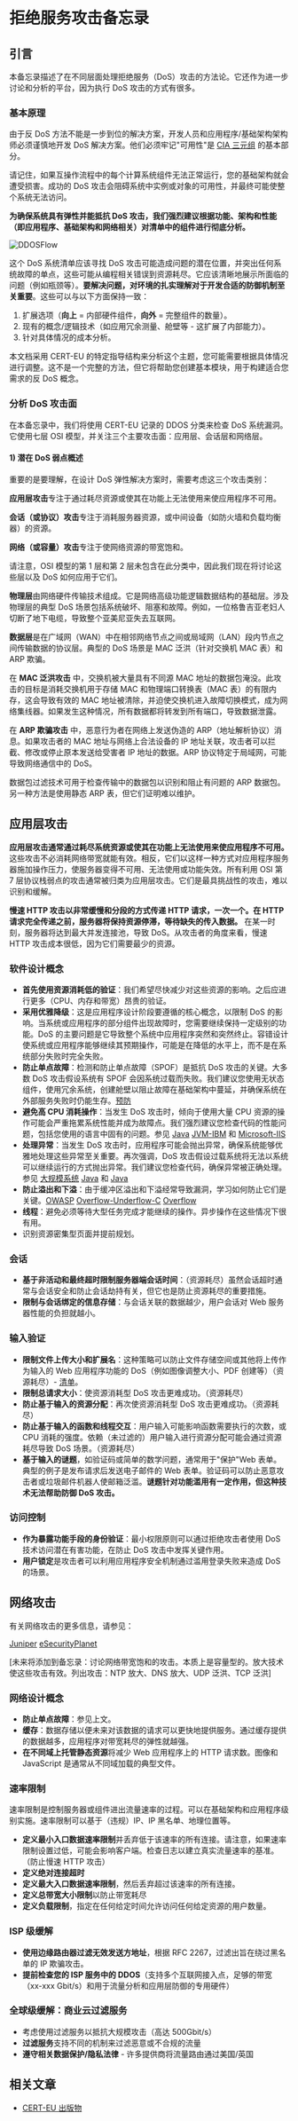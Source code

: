 # 拒绝服务攻击备忘录

## 引言

本备忘录描述了在不同层面处理拒绝服务（DoS）攻击的方法论。它还作为进一步讨论和分析的平台，因为执行 DoS 攻击的方式有很多。

### 基本原理

由于反 DoS 方法不能是一步到位的解决方案，开发人员和应用程序/基础架构架构师必须谨慎地开发 DoS 解决方案。他们必须牢记"可用性"是 [CIA 三元组](https://whatis.techtarget.com/definition/Confidentiality-integrity-and-availability-CIA) 的基本部分。

请记住，如果互操作流程中的每个计算系统组件无法正常运行，您的基础架构就会遭受损害。成功的 DoS 攻击会阻碍系统中实例或对象的可用性，并最终可能使整个系统无法访问。

**为确保系统具有弹性并能抵抗 DoS 攻击，我们强烈建议根据功能、架构和性能（即应用程序、基础架构和网络相关）对清单中的组件进行彻底分析。**

![DDOSFlow](../assets/Denial_of_Service_Cheat_Sheet_FlowDDOS.png)

这个 DoS 系统清单应该寻找 DoS 攻击可能造成问题的潜在位置，并突出任何系统故障的单点，这些可能从编程相关错误到资源耗尽。它应该清晰地展示所面临的问题（例如瓶颈等）。**要解决问题，对环境的扎实理解对于开发合适的防御机制至关重要**。这些可以与以下方面保持一致：

1. 扩展选项（**向上** = 内部硬件组件，**向外** = 完整组件的数量）。
2. 现有的概念/逻辑技术（如应用冗余测量、舱壁等 - 这扩展了内部能力）。
3. 针对具体情况的成本分析。

本文档采用 CERT-EU 的特定指导结构来分析这个主题，您可能需要根据具体情况进行调整。这不是一个完整的方法，但它将帮助您创建基本模块，用于构建适合您需求的反 DoS 概念。

### 分析 DoS 攻击面

在本备忘录中，我们将使用 CERT-EU 记录的 DDOS 分类来检查 DoS 系统漏洞。它使用七层 OSI 模型，并关注三个主要攻击面：应用层、会话层和网络层。

#### 1) 潜在 DoS 弱点概述

重要的是要理解，在设计 DoS 弹性解决方案时，需要考虑这三个攻击类别：

**应用层攻击**专注于通过耗尽资源或使其在功能上无法使用来使应用程序不可用。

**会话（或协议）攻击**专注于消耗服务器资源，或中间设备（如防火墙和负载均衡器）的资源。

**网络（或容量）攻击**专注于使网络资源的带宽饱和。

请注意，OSI 模型的第 1 层和第 2 层未包含在此分类中，因此我们现在将讨论这些层以及 DoS 如何应用于它们。

**物理层**由网络硬件传输技术组成。它是网络高级功能逻辑数据结构的基础层。涉及物理层的典型 DoS 场景包括系统破坏、阻塞和故障。例如，一位格鲁吉亚老妇人切断了地下电缆，导致整个亚美尼亚失去互联网。

**数据层**是在广域网（WAN）中在相邻网络节点之间或局域网（LAN）段内节点之间传输数据的协议层。典型的 DoS 场景是 MAC 泛洪（针对交换机 MAC 表）和 ARP 欺骗。

在 **MAC 泛洪攻击** 中，交换机被大量具有不同源 MAC 地址的数据包淹没。此攻击的目标是消耗交换机用于存储 MAC 和物理端口转换表（MAC 表）的有限内存，这会导致有效的 MAC 地址被清除，并迫使交换机进入故障切换模式，成为网络集线器。如果发生这种情况，所有数据都将转发到所有端口，导致数据泄露。

在 **ARP 欺骗攻击** 中，恶意行为者在网络上发送伪造的 ARP（地址解析协议）消息。如果攻击者的 MAC 地址与网络上合法设备的 IP 地址关联，攻击者可以拦截、修改或停止原本发送给受害者 IP 地址的数据。ARP 协议特定于局域网，可能导致网络通信中的 DoS。

数据包过滤技术可用于检查传输中的数据包以识别和阻止有问题的 ARP 数据包。另一种方法是使用静态 ARP 表，但它们证明难以维护。

## 应用层攻击

**应用层攻击通常通过耗尽系统资源或使其在功能上无法使用来使应用程序不可用。** 这些攻击不必消耗网络带宽就能有效。相反，它们以这样一种方式对应用程序服务器施加操作压力，使服务器变得不可用、无法使用或功能失效。所有利用 OSI 第 7 层协议栈弱点的攻击通常被归类为应用层攻击。它们是最具挑战性的攻击，难以识别和缓解。

**慢速 HTTP 攻击以非常缓慢和分段的方式传递 HTTP 请求，一次一个。在 HTTP 请求完全传递之前，服务器将保持资源停滞，等待缺失的传入数据。** 在某一时刻，服务器将达到最大并发连接池，导致 DoS。从攻击者的角度来看，慢速 HTTP 攻击成本很低，因为它们需要最少的资源。

### 软件设计概念

- **首先使用资源消耗低的验证**：我们希望尽快减少对这些资源的影响。之后应进行更多（CPU、内存和带宽）昂贵的验证。
- **采用优雅降级**：这是应用程序设计阶段要遵循的核心概念，以限制 DoS 的影响。当系统或应用程序的部分组件出现故障时，您需要继续保持一定级别的功能。DoS 的主要问题是它导致整个系统中应用程序突然和突然终止。容错设计使系统或应用程序能够继续其预期操作，可能是在降低的水平上，而不是在系统部分失败时完全失败。
- **防止单点故障**：检测和防止单点故障（SPOF）是抵抗 DoS 攻击的关键。大多数 DoS 攻击假设系统有 SPOF 会因系统过载而失败。我们建议您使用无状态组件，使用冗余系统，创建舱壁以阻止故障在基础架构中蔓延，并确保系统在外部服务失败时仍能生存。[预防](https://www.baeldung.com/cs/distributed-systems-prevent-single-point-failure)
- **避免高 CPU 消耗操作**：当发生 DoS 攻击时，倾向于使用大量 CPU 资源的操作可能会严重拖累系统性能并成为故障点。我们强烈建议您检查代码的性能问题，包括您使用的语言中固有的问题。参见 [Java](https://www.theserverside.com/answer/How-to-fix-high-Java-CPU-usage-problems) [JVM-IBM](https://www.ibm.com/docs/en/baw/23.x?topic=issues-best-practices-high-jvm-cpu-utilization) 和 [Microsoft-IIS](https://learn.microsoft.com/en-us/troubleshoot/developer/webapps/iis/health-diagnostic-performance/troubleshoot-high-cpu-in-iis-app-pool)
- **处理异常**：当发生 DoS 攻击时，应用程序可能会抛出异常，确保系统能够优雅地处理这些异常至关重要。再次强调，DoS 攻击假设过载系统将无法以系统可以继续运行的方式抛出异常。我们建议您检查代码，确保异常被正确处理。参见 [大规模系统](https://raygun.com/blog/errors-and-exceptions/) [Java](https://www.theserverside.com/blog/Coffee-Talk-Java-News-Stories-and-Opinions/Java-Exception-handling-best-practices) 和 [Java](https://www.digitalocean.com/community/tutorials/exception-handling-in-java)
- **防止溢出和下溢**：由于缓冲区溢出和下溢经常导致漏洞，学习如何防止它们是关键。[OWASP](https://owasp.org/www-community/vulnerabilities/Buffer_Overflow) [Overflow-Underflow-C](https://developer.apple.com/library/archive/documentation/Security/Conceptual/SecureCodingGuide/Articles/BufferOverflows.html) [Overflow](https://www.freecodecamp.org/news/buffer-overflow-attacks/)
- **线程**：避免必须等待大型任务完成才能继续的操作。异步操作在这些情况下很有用。
- 识别资源密集型页面并提前规划。

### 会话

- **基于非活动和最终超时限制服务器端会话时间**：（资源耗尽）虽然会话超时通常与会话安全和防止会话劫持有关，但它也是防止资源耗尽的重要措施。
- **限制与会话绑定的信息存储**：与会话关联的数据越少，用户会话对 Web 服务器性能的负担就越小。

### 输入验证

- **限制文件上传大小和扩展名**：这种策略可以防止文件存储空间或其他将上传作为输入的 Web 应用程序功能的 DoS（例如图像调整大小、PDF 创建等）（资源耗尽）- [清单](https://owasp.org/www-community/vulnerabilities/Unrestricted_File_Upload)。
- **限制总请求大小**：使资源消耗型 DoS 攻击更难成功。（资源耗尽）
- **防止基于输入的资源分配**：再次使资源消耗型 DoS 攻击更难成功。（资源耗尽）
- **防止基于输入的函数和线程交互**：用户输入可能影响函数需要执行的次数，或 CPU 消耗的强度。依赖（未过滤的）用户输入进行资源分配可能会通过资源耗尽导致 DoS 场景。（资源耗尽）
- **基于输入的谜题**，如验证码或简单的数学问题，通常用于"保护"Web 表单。典型的例子是发布请求后发送电子邮件的 Web 表单。验证码可以防止恶意攻击者或垃圾邮件机器人使邮箱泛滥。**谜题针对功能滥用有一定作用，但这种技术无法帮助防御 DoS 攻击。**

### 访问控制

- **作为暴露功能手段的身份验证**：最小权限原则可以通过拒绝攻击者使用 DoS 技术访问潜在有害功能，在防止 DoS 攻击中发挥关键作用。
- **用户锁定**是攻击者可以利用应用程序安全机制通过滥用登录失败来造成 DoS 的场景。

## 网络攻击

有关网络攻击的更多信息，请参见：

[Juniper](https://www.juniper.net/documentation/us/en/software/junos/denial-of-service/topics/topic-map/security-network-dos-attack.html)
[eSecurityPlanet](https://www.esecurityplanet.com/networks/types-of-ddos-attacks/)

[未来将添加到备忘录：讨论网络带宽饱和的攻击。本质上是容量型的。放大技术使这些攻击有效。列出攻击：NTP 放大、DNS 放大、UDP 泛洪、TCP 泛洪]

### 网络设计概念

- **防止单点故障**：参见上文。
- **缓存**：数据存储以便未来对该数据的请求可以更快地提供服务。通过缓存提供的数据越多，应用程序对带宽耗尽的弹性就越强。
- **在不同域上托管静态资源**将减少 Web 应用程序上的 HTTP 请求数。图像和 JavaScript 是通常从不同域加载的典型文件。

### 速率限制

速率限制是控制服务器或组件进出流量速率的过程。可以在基础架构和应用程序级别实施。速率限制可以基于（违规）IP、IP 黑名单、地理位置等。

- **定义最小入口数据速率限制**并丢弃低于该速率的所有连接。请注意，如果速率限制设置过低，可能会影响客户端。检查日志以建立真实流量速率的基准。（防止慢速 HTTP 攻击）
- **定义绝对连接超时**
- **定义最大入口数据速率限制**，然后丢弃超过该速率的所有连接。
- **定义总带宽大小限制**以防止带宽耗尽
- **定义负载限制**，指定在任何给定时间允许访问任何给定资源的用户数量。

### ISP 级缓解

- **使用边缘路由器过滤无效发送方地址**，根据 RFC 2267，过滤出旨在绕过黑名单的 IP 欺骗攻击。
- **提前检查您的 ISP 服务中的 DDOS**（支持多个互联网接入点，足够的带宽（xx-xxx Gbit/s）和用于流量分析和应用层防御的专用硬件）

### 全球级缓解：商业云过滤服务

- 考虑使用过滤服务以抵抗大规模攻击（高达 500Gbit/s）
- **过滤服务**支持不同的机制来过滤恶意或不合规的流量
- **遵守相关数据保护/隐私法律** - 许多提供商将流量路由通过美国/英国

## 相关文章

- [CERT-EU 出版物](http://cert.europa.eu/static/WhitePapers/CERT-EU-SWP_14_09_DDoS_final.pdf)
